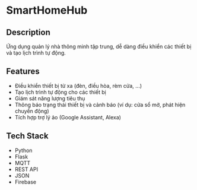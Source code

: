 # SmartHomeHub

## Description

Ứng dụng quản lý nhà thông minh tập trung, dễ dàng điều khiển các thiết bị và tạo lịch trình tự động.

## Features

- Điều khiển thiết bị từ xa (đèn, điều hòa, rèm cửa, ...)
- Tạo lịch trình tự động cho các thiết bị
- Giám sát năng lượng tiêu thụ
- Thông báo trạng thái thiết bị và cảnh báo (ví dụ: cửa sổ mở, phát hiện chuyển động)
- Tích hợp trợ lý ảo (Google Assistant, Alexa)

## Tech Stack

- Python
- Flask
- MQTT
- REST API
- JSON
- Firebase
